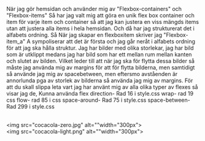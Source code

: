 När jag gör hemsidan och använder mig av "Flexbox-containers" och "Flexbox-items" Så har jag valt mig att göra en unik flex box container och item för varje item och container så att jag kan justera en viss mängds items utan att justera alla items i hela hemsidan. Och då har jag strukturerat det i alfabets ordning. Så När jag skapar en flexboxitem skriver jag "Flexbox-item_a" A sympoliserar att det är första och jag går neråt i alfabets ordning för att jag ska hålla struktur.
Jag har bilder med olika storlekar, jag har bild som är utklippt medans jag har bild som har ett mellan rum mellan kanten och slutet av bilden. Vilket leder till att när jag ska för flytta dessa bilder så måste jag använda mig av margins för att för flytta bilderna, men samtidigt så använde jag mig av spacebetween, men eftersmo avståenden är annorlunda pga av storlek av bilderna så använda jag mig av margins.
För att du skall slippa leta vart jag har använt mig av alla olika typer av flexes så visar jag de, Kunna använda flex
direction- Rad 16 i style.css
wrap- rad 19 css
flow- rad 85 i css
space-around- Rad 75 i style.css
space-between- Rad 299 i style.css
        <div class="flexbox-container_a">
            <div class="flexbox-item_a flexbox-item_a_1">
                <img src="cocacola.jpg" alt="" width="215px">
            </div>
            <div class="flexbox-item_a flexbox-item_a_2">
                <img src="cocacola-zero.jpg" alt=""width="300px">
            </div>
            <div class="flexbox-item_a flexbox-item_a_3">
                <img src="cocacola-light.png" alt=""width="300px">
            </div>
        </div> 